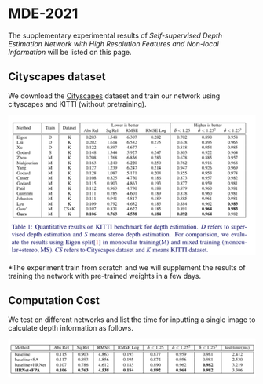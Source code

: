 # MDE-2021

The supplementary experimental results of *Self-supervised Depth Estimation Network with High Resolution Features and Non-local Information* will be listed on this page.



## Cityscapes dataset

We download the [Cityscapes](https://www.cityscapes-dataset.com/downloads/) dataset and train our network using cityscapes and KITTI (without pretraining).

![image-20210909210707134](table/image-20210909210707134.png)

*The experiment train from scratch and we will supplement the results of training the network with pre-trained weights in a few days.



## Computation Cost

We test on different networks and list the time for inputting a single image to calculate depth information as follows.

![image-20210909223249569](table/image-20210909223249569.png)

